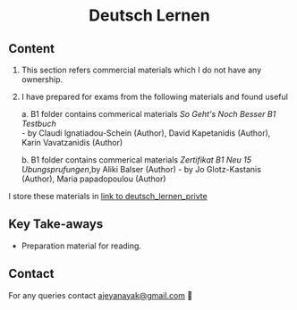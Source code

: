 <h1 align="center">Deutsch Lernen</h1>

## Content

1. This section refers commercial materials which I do not have any ownership.
2. I have prepared for exams from the following materials and found useful

	a. B1 folder contains commerical materials *So Geht's Noch Besser B1 Testbuch* <br />
	   - by Claudi lgnatiadou-Schein (Author), David Kapetanidis (Author), Karin Vavatzanidis (Author)<br />
	   
	b. B1 folder contains commerical materials *Zertifikat B1 Neu 15 Ubungsprufungen*,by Aliki Balser (Author) 
	   - by Jo Glotz-Kastanis (Author), Maria papadopoulou (Author)<br />
	   
	   
I store these materials in [link to deutsch_lernen_privte](https://github.com/ajeyln/deutsch_lernen_private)

## Key Take-aways

* Preparation material for reading.
  

## Contact
For any queries contact ajeyanayak@gmail.com :rocket:

